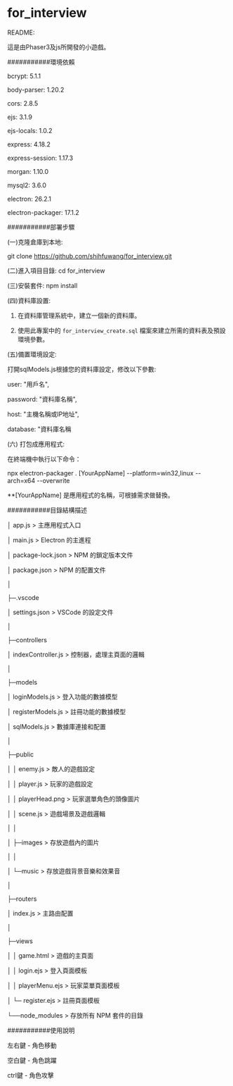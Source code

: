 # for_interview
README: 

這是由Phaser3及js所開發的小遊戲。

###########環境依賴

bcrypt: 5.1.1

body-parser: 1.20.2

cors: 2.8.5

ejs: 3.1.9

ejs-locals: 1.0.2

express: 4.18.2

express-session: 1.17.3

morgan: 1.10.0

mysql2: 3.6.0

electron: 26.2.1

electron-packager: 17.1.2

###########部署步驟

(一)克隆倉庫到本地:

git clone https://github.com/shihfuwang/for_interview.git

(二)進入項目目錄:
cd for_interview

(三)安裝套件:
npm install

(四)資料庫設置:

1. 在資料庫管理系統中，建立一個新的資料庫。
   
3. 使用此專案中的 `for_interview_create.sql` 檔案來建立所需的資料表及預設環境參數。

(五)備置環境設定:

打開sqlModels.js根據您的資料庫設定，修改以下參數:

user: "用戶名",

password: "資料庫名稱",

host: "主機名稱或IP地址",

database: "資料庫名稱

(六) 打包成應用程式:

在終端機中執行以下命令：

npx electron-packager . [YourAppName] --platform=win32,linux --arch=x64 --overwrite

**[YourAppName] 是應用程式的名稱，可根據需求做替換。


###########目錄結構描述

│  app.js                 > 主應用程式入口


│  main.js                > Electron 的主進程


│  package-lock.json      > NPM 的鎖定版本文件


│  package.json           > NPM 的配置文件


│  


├─.vscode


│      settings.json      > VSCode 的設定文件

│      


├─controllers


│      indexController.js > 控制器，處理主頁面的邏輯


│      


├─models


│      loginModels.js     > 登入功能的數據模型


│      registerModels.js  > 註冊功能的數據模型


│      sqlModels.js       > 數據庫連接和配置


│      


├─public


│  │  enemy.js            > 敵人的遊戲設定


│  │  player.js           > 玩家的遊戲設定


│  │  playerHead.png      > 玩家選單角色的頭像圖片


│  │  scene.js            > 遊戲場景及遊戲邏輯


│  │  


│  ├─images               > 存放遊戲內的圖片


│  │   


│  └─music                > 存放遊戲背景音樂和效果音


│        


├─routers


│      index.js           > 主路由配置


│      


├─views


│  │  game.html           > 遊戲的主頁面


│  │  login.ejs           > 登入頁面模板


│  │  playerMenu.ejs      > 玩家菜單頁面模板


│  └─  register.ejs       > 註冊頁面模板


└──node_modules           > 存放所有 NPM 套件的目錄



###########使用說明

左右鍵 - 角色移動

空白鍵 - 角色跳躍

ctrl鍵 - 角色攻擊
